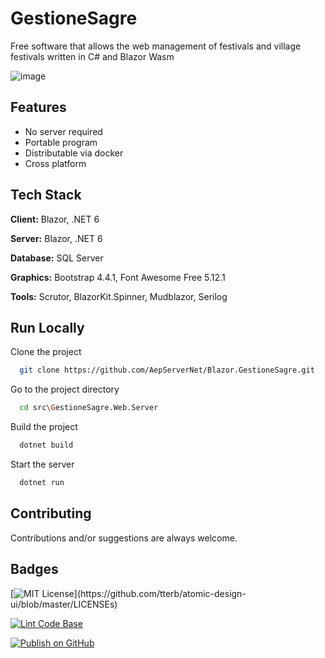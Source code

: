 # GestioneSagre
Free software that allows the web management of festivals and village festivals written in C# and Blazor Wasm

![image](https://user-images.githubusercontent.com/49655304/177003851-6ca5cae8-240a-4a19-82bd-20f333a6f407.png)


## Features

- No server required
- Portable program
- Distributable via docker
- Cross platform


## Tech Stack

**Client:** Blazor, .NET 6

**Server:** Blazor, .NET 6

**Database:** SQL Server

**Graphics:** Bootstrap 4.4.1, Font Awesome Free 5.12.1

**Tools:** Scrutor, BlazorKit.Spinner, Mudblazor, Serilog


## Run Locally

Clone the project

```bash
  git clone https://github.com/AepServerNet/Blazor.GestioneSagre.git
```

Go to the project directory

```bash
  cd src\GestioneSagre.Web.Server
```

Build the project

```bash
  dotnet build
```

Start the server

```bash
  dotnet run
```


## Contributing
Contributions and/or suggestions are always welcome.


## Badges

[![MIT License](https://img.shields.io/apm/l/atomic-design-ui.svg?)](https://github.com/tterb/atomic-design-ui/blob/master/LICENSEs)

[![Lint Code Base](https://github.com/AngeloDotNet/GestioneSagre/actions/workflows/linter.yml/badge.svg)](https://github.com/AngeloDotNet/GestioneSagre/actions/workflows/linter.yml)

[![Publish on GitHub](https://github.com/AngeloDotNet/GestioneSagre/actions/workflows/publish.yml/badge.svg)](https://github.com/AngeloDotNet/GestioneSagre/actions/workflows/publish.yml)
